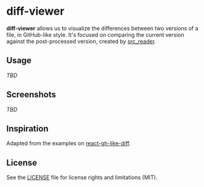 # diff-viewer

**diff-viewer** allows us to visualize the differences between two versions of a file, in GitHub-like style. It's focused on comparing the current version against the post-processed version, created by [src_reader](https://github.com/eroatta/src-reader).

## Usage

_TBD_

## Screenshots

_TBD_

## Inspiration

Adapted from the examples on [react-gh-like-diff](https://github.com/neighborhood999/react-gh-like-diff).

## License

See the [LICENSE](LICENSE) file for license rights and limitations (MIT).
